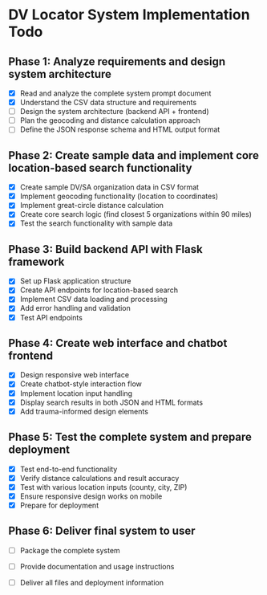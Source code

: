 # DV Locator System Implementation Todo

## Phase 1: Analyze requirements and design system architecture
- [x] Read and analyze the complete system prompt document
- [x] Understand the CSV data structure and requirements
- [ ] Design the system architecture (backend API + frontend)
- [ ] Plan the geocoding and distance calculation approach
- [ ] Define the JSON response schema and HTML output format

## Phase 2: Create sample data and implement core location-based search functionality
- [x] Create sample DV/SA organization data in CSV format
- [x] Implement geocoding functionality (location to coordinates)
- [x] Implement great-circle distance calculation
- [x] Create core search logic (find closest 5 organizations within 90 miles)
- [x] Test the search functionality with sample data

## Phase 3: Build backend API with Flask framework
- [x] Set up Flask application structure
- [x] Create API endpoints for location-based search
- [x] Implement CSV data loading and processing
- [x] Add error handling and validation
- [x] Test API endpoints

## Phase 4: Create web interface and chatbot frontend
- [x] Design responsive web interface
- [x] Create chatbot-style interaction flow
- [x] Implement location input handling
- [x] Display search results in both JSON and HTML formats
- [x] Add trauma-informed design elements

## Phase 5: Test the complete system and prepare deployment
- [x] Test end-to-end functionality
- [x] Verify distance calculations and result accuracy
- [x] Test with various location inputs (county, city, ZIP)
- [x] Ensure responsive design works on mobile
- [x] Prepare for deployment

## Phase 6: Deliver final system to user
- [ ] Package the complete system
- [ ] Provide documentation and usage instructions
- [ ] Deliver all files and deployment information

